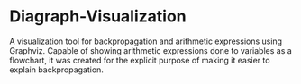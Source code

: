 # Diagraph-Visualization
A visualization tool for backpropagation and arithmetic expressions using Graphviz.
Capable of showing arithmetic expressions done to variables as a flowchart, it was created for the explicit purpose of making it easier to explain backpropagation.
